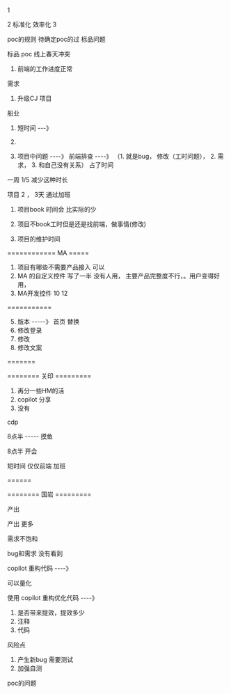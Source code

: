 

1

2
 标准化 效率化
3



poc的规则
待确定poc的过
标品问题

标品 poc  线上春天冲突

1. 前端的工作进度正常





需求

1.  升级CJ 项目

船业



1. 短时间 ---》 
2. 




1.  项目中问题 ----》 前端排查 ----》 （1. 就是bug， 修改（工时问题）， 2. 需求， 3.  和自己没有关系） 占了时间

一周 1/5   减少这种时长

项目 2 ，  3天 通过加班


1. 项目book 时间会 比实际的少

2. 项目不book工时但是还是找前端，做事情(修改)

3. 项目的维护时间


============ MA =====

1. 项目有哪些不需要产品接入 可以
2. MA 的自定义控件 写了一半 没有人用， 主要产品完整度不行，。用户变得好用，
3. MA开发控件 10 12  


===========


5. 版本 -----》 首页 替换
6. 修改登录
7. 修改
8. 修改文案


=======




========   关印    =========

1.  再分一些HM的活 
2. copilot 分享
3.  没有

cdp 

8点半    -----   摸鱼

8点半 开会





短时间   仅仅前端 加班 


====== 



========    国岩    =========

产出

产出 更多 


需求不饱和 

bug和需求 没有看到

copilot 重构代码 ----》 

可以量化 

使用 copilot 重构优化代码 ----》
1. 是否带来提效，提效多少
2. 注释
3. 代码

风险点
1. 产生新bug 需要测试
2. 加强自测


poc的问题



   













